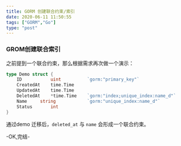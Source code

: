 ```yaml
---
title: GORM 创建联合约束/索引
date: 2020-06-11 11:50:55
tags: ["GORM","Go"]
type: "post"
---
```


### GROM创建联合索引

之前提到一个联合约束，那么根据需求再次做一个演示：

```go
type Demo struct {
	ID           uint          `gorm:"primary_key"`
	CreatedAt    time.Time
	UpdatedAt    time.Time
	DeletedAt    *time.Time    `gorm:"index;unique_index:name_d"`
	Name     string            `gorm:"unique_index:name_d"`
	Status       int         
}
```


通过demo 迁移后，`deleted_at` 与 `name` 会形成一个联合约束。

-OK,完结-